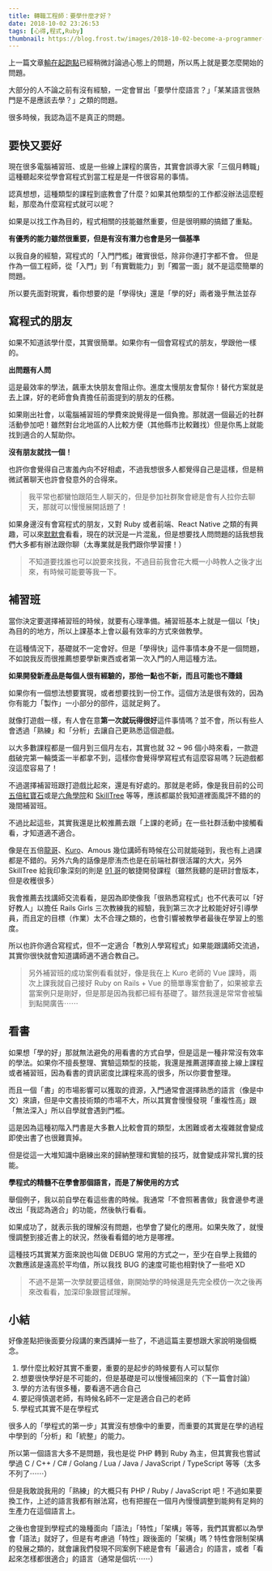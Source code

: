 ```yaml
---
title: 轉職工程師：要學什麼才好？
date: 2018-10-02 23:26:53
tags: [心得,程式,Ruby]
thumbnail: https://blog.frost.tw/images/2018-10-02-become-a-programmer-how-to-start/thumbnail.jpg
---
```


上一篇文章[輸在起跑點](https://blog.frost.tw/posts/2018/09/25/Become-a-programmer-lose-at-the-starting-line/)已經稍微討論過心態上的問題，所以馬上就是要怎麼開始的問題。

大部分的人不論之前有沒有經驗，一定會冒出「要學什麼語言？」「某某語言很熱門是不是應該去學？」之類的問題。

很多時候，我認為這不是真正的問題。

<!-- more -->

## 要快又要好

現在很多電腦補習班、或是一些線上課程的廣告，其實會誤導大家「三個月轉職」這種聽起來從學會寫程式到當工程是是一件很容易的事情。

認真想想，這種類型的課程到底教會了什麼？如果其他類型的工作都沒辦法這麼輕鬆，那麼為什麼寫程式就可以呢？

如果是以找工作為目的，程式相關的技能雖然重要，但是很明顯的搞錯了重點。

**有優秀的能力雖然很重要，但是有沒有潛力也會是另一個基準**

以我自身的經驗，寫程式的「入門門檻」確實很低，除非你連打字都不會。
但是作為一個工程師，從「入門」到「有實戰能力」到「獨當一面」就不是這麼簡單的問題。

所以要先面對現實，看你想要的是「學得快」還是「學的好」兩者幾乎無法並存

## 寫程式的朋友

如果不知道該學什麼，其實很簡單。如果你有一個會寫程式的朋友，學跟他一樣的。

**出問題有人問**

這是最效率的學法，飆車太快朋友會阻止你。進度太慢朋友會幫你！替代方案就是去上課，好的老師會負責擔任前面提到的朋友的任務。

如果剛出社會，以電腦補習班的學費來說覺得是一個負擔。那就選一個最近的社群活動參加吧！雖然對台北地區的人比較方便（其他縣市比較難找）但是你馬上就能找到適合的人幫助你。

**沒有朋友就找一個！**

也許你會覺得自己害羞內向不好相處，不過我想很多人都覺得自己是這樣，但是稍微試著聊天也許會發意外的合得來。

> 我平常也都蠻怕跟陌生人聊天的，但是參加社群聚會總是會有人拉你去聊天，那就可以慢慢展開話題了！

如果身邊沒有會寫程式的朋友，又對 Ruby 或者前端、React Native 之類的有興趣，可以來[默默會](https://www.facebook.com/rubymokumokukai/)看看，現在的狀況是一片混亂，但是想要找人問問題的話我想我們大多都有辦法跟你聊（太專業就是我們跟你學習摟！）

> 不知道要找誰也可以說要來找我，不過目前我會花大概一小時教人之後才出來，有時候可能要等我一下。

## 補習班

當你決定要選擇補習班的時候，就要有心理準備。補習班基本上就是一個以「快」為目的的地方，所以上課基本上會以最有效率的方式來做教學。

在這種情況下，基礎就不一定會好。但是「學得快」這件事情本身不是一個問題，不如說我反而很推薦想要學新東西或者第一次入門的人用這種方法。

**如果開發新產品是每個人很有經驗的，那他一點也不新，而且可能也不賺錢**

如果你有一個想法想要實現，或者想要找到一份工作。這個方法是很有效的，因為你有能力「製作」一小部分的部件，這就足夠了。

就像打遊戲一樣，有人會在意**第一次就玩得很好**這件事情嗎？並不會，所以有些人會透過「熟練」和「分析」去讓自己更熟悉這個遊戲。

以大多數課程都是一個月到三個月左右，其實也就 32 ~ 96 個小時來看，一款遊戲破完第一輪獎盃一半都拿不到，這樣你會覺得學寫程式有這麼容易嗎？玩遊戲都沒這麼容易了！

不過選擇補習班跟打遊戲比起來，還是有好處的。那就是老師，像是我目前的公司[五倍紅寶石](https://5xruby.tw/)或是[六角學院](https://www.hexschool.com/)和 [SkillTree](https://skilltree.my/) 等等，應該都屬於我知道裡面風評不錯的的幾間補習班。

不過比起這些，其實我還是比較推薦去跟「上課的老師」在一些社群活動中接觸看看，才知道適不適合。

像是在五倍[龍哥](https://kaochenlong.com/)、[Kuro](https://kuro.tw/)、Amous 幾位講師有時候在公司就能碰到，我也有上過課都是不錯的。另外六角的話像是廖洧杰也是在前端社群很活躍的大大，另外 SkillTree 給我印象深刻的則是 [91 哥](https://dotblogs.com.tw/hatelove)的敏捷開發課程（雖然我聽的是研討會版本，但是收穫很多）

我會推薦去找講師交流看看，是因為即使像我「很熟悉寫程式」也不代表可以「好好教人」以擔任 Rails Girls 三次教練我的經驗，我到第三次才比較能好好引導學員，而且定的目標（作業）太不合理之類的，也會引響被教學者最後在學習上的態度。

所以也許你適合寫程式，但不一定適合「教別人學寫程式」如果能跟講師交流過，其實你很快就會知道講師適不適合教自己。

> 另外補習班的成功案例看看就好，像是我在上 Kuro 老師的 Vue 課時，兩次上課我就自己接好 Ruby on Rails + Vue 的簡單專案會動了，如果被拿去當案例只是剛好，但是那是因為我都已經有基礎了。雖然我還是常常會被騙到點開廣告⋯⋯

## 看書

如果想「學的好」那就無法避免的用看書的方式自學，但是這是一種非常沒有效率的學法。如果你不擅長整理、實驗這類型的技能，我還是推薦選擇直接上線上課程或者補習班，因為看書的資訊密度比課程來高的很多，所以你要會整理。

而且一個「書」的市場影響可以獲取的資源，入門通常會選擇熟悉的語言（像是中文）來讀，但是中文書技術類的市場不大，所以其實會慢慢發現「重複性高」跟「無法深入」所以自學就會遇到門檻。

這是因為這種初階入門書是大多數人比較會買的類型，太困難或者太複雜就會變成即使出書了也很難賣掉。

但是從這一大堆知識中磨練出來的歸納整理和實驗的技巧，就會變成非常扎實的技能。

**學程式的精髓不在學會那個語言，而是了解使用的方式**

舉個例子，我以前自學在看這些書的時候。我通常「不會照著書做」我會邊參考邊改出「我認為適合」的功能，然後執行看看。

如果成功了，就表示我的理解沒有問題，也學會了變化的應用。如果失敗了，就慢慢調整到接近書上的狀況，然後看看錯的地方是哪裡。

這種技巧其實某方面來說也叫做 DEBUG 常用的方式之一，至少在自學上我錯的次數應該是遠高於平均值，所以我找 BUG 的速度可能也相對快了一些吧 XD

> 不過不是第一次學就要這樣做，剛開始學的時候還是先完全模仿一次之後再來改看看，加深印象跟嘗試理解。

## 小結

好像差點把後面要分段講的東西講掉一些了，不過這篇主要想跟大家說明幾個概念。

1. 學什麼比較好其實不重要，重要的是起步的時候要有人可以幫你
2. 想要很快學好是不可能的，但是基礎是可以慢慢補回來的（下一篇會討論）
3. 學的方法有很多種，要看適不適合自己
4. 要記得慎選老師，有時候名師不一定是適合自己的老師
5. 學程式其實不是在學程式

很多人的「學程式的第一步」其實沒有想像中的重要，而重要的其實是在學的過程中學到的「分析」和「統整」的能力。

所以第一個語言大多不是問題，我也是從 PHP 轉到 Ruby 為主，但其實我也嘗試學過 C / C++ / C# / Golang / Lua / Java / JavaScript / TypeScript 等等（太多不列了⋯⋯）

但是我敢說我用的「熟練」的大概只有 PHP / Ruby / JavaScript 吧！不過如果要換工作，上述的語言我都有辦法寫，也有把握在一個月內慢慢調整到能夠有足夠的生產力在這個語言上。

之後也會提到學程式的幾種面向「語法」「特性」「架構」等等，我們其實都以為學會「語法」就好了，但是有考慮過「特性」跟後面的「架構」嗎？特性會限制架構的發展之類的，就會讓我們發現不同案例下總是會有「最適合」的語言，或者「看起來怎樣都很適合」的語言（通常是個坑⋯⋯）